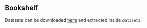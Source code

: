 ## Bookshelf

Datasets can be downloaded [here](http://moodle.epfl.ch/mod/url/view.php?id=729341) and extracted inside `datasets`.

